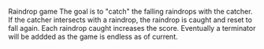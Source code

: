 Raindrop game
The goal is to "catch" the falling raindrops with the catcher.
If the catcher intersects with a raindrop, the raindrop is caught and reset to fall again.
Each raindrop caught increases the score. 
Eventually a terminator will be  addded as the game is endless as of current.
